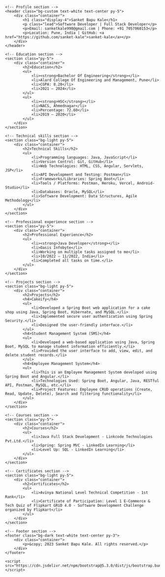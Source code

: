 <html lang="en">
<head>
    <meta charset="UTF-8">
    <meta name="viewport" content="width=device-width, initial-scale=1.0">
    <title>Sanket Bapu Kale</title>
    <link rel="stylesheet" href="https://cdn.jsdelivr.net/npm/bootstrap@5.3.0/dist/css/bootstrap.min.css">
    <link rel="stylesheet" href="styles.css">
    <style> .bg-custom {
    background-color: #ff9900; 
}</style>
</head>
<body>
    <!-- Navigation bar -->
<!--     <nav class="navbar navbar-expand-lg navbar-dark bg-dark">
        <div class="container">
            <a class="navbar-brand" href="#">Sanket Bapu Kale</a>
        </div>
    </nav> -->

    <!-- Profile section -->
    <header class="bg-custom text-white text-center py-5"> 
        <div class="container">
            <h1 class="display-4">Sanket Bapu Kale</h1>
            <p class="lead">Software Developer | Full Stack Developer</p>
            <p>Email: sanketkale990@gmail.com | Phone: +91 7057060153</p>
            <p>Location: Pune, India | GitHub: <a href="https://github.com/sanket-kale">sanket-kale</a></p>
        </div>
    </header>

    <!-- Education section -->
    <section class="py-5">
        <div class="container">
            <h2>Education</h2>
            <ul>
                <li><strong>Bachelor Of Engineering</strong></li>
                <li>Alard College Of Engineering and Management, Pune</li>
                <li>CGPA: 8.28</li>
                <li>2021 – 2024</li>
            </ul>
            <ul>
                <li><strong>HSC</strong></li>
                <li>NACS, Ahmednagar</li>
                <li>Percentage: 72.60</li>
                <li>2019 – 2020</li>
            </ul>
        </div>
    </section>

    <!-- Technical skills section -->
    <section class="bg-light py-5">
        <div class="container">
            <h2>Technical Skills</h2>
            <ul>
                <li>Programming languages: Java, JavaScript</li>
                <li>Version Control: Git, GitHub</li>
                <li>Web Technologies: HTML, CSS, Angular, Servlets, JSP</li>
                <li>API Development and Testing: Postman</li>
                <li>Frameworks/Libraries: Spring Boot</li>
                <li>Tools / Platforms: Postman, Heroku, Vercel, Android-Studio</li>
                <li>Databases: Oracle, MySQL</li>
                <li>Software Development: Data Structures, Agile Methodology</li>
            </ul>
        </div>
    </section>

    <!-- Professional experience section -->
    <section class="py-5">
        <div class="container">
            <h2>Professional Experience</h2>
            <ul>
                <li><strong>Java Developer</strong></li>
                <li>Oasis Infobyte</li>
                <li>Working on multiple tasks assigned to me</li>
                <li>10/2022 – 11/2022, India</li>
                <li>Completed all tasks on time.</li>
            </ul>
        </div>
    </section>

    <!-- Projects section -->
    <section class="bg-light py-5">
        <div class="container">
            <h2>Projects</h2>
            <h4>Cakeify</h4>
            <ul>
                <li>Developed a Spring Boot web application for a cake shop using Java, Spring Boot, Hibernate, and MySQL.</li>
                <li>Implemented secure user authentication using Spring Security.</li>
                <li>Designed the user-friendly interface.</li>
            </ul>
            <h4>Student Management System (SMS)</h4>
            <ul>
                <li>Developed a web-based application using Java, Spring Boot, MySQL to manage student information efficiently.</li>
                <li>Provided the user interface to add, view, edit, and delete student records.</li>
            </ul>
            <h4>Employee Management System</h4>
            <ul>
                <li>This is an Employee Management System developed using Spring Boot and Angular.</li>
                <li>Technologies Used: Spring Boot, Angular, Java, RESTful API, Postman, MySQL, etc.</li>
                <li>Project Features: Employee CRUD operations (Create, Read, Update, Delete), Search and filtering functionality</li>
            </ul>
        </div>
    </section>

    <!-- Courses section -->
    <section class="py-5">
        <div class="container">
            <h2>Courses</h2>
            <ul>
                <li>Java Full Stack Development - Linkcode Technologies Pvt.Ltd.</li>
                <li>Spring: Spring MVC - LinkedIn Learning</li>
                <li>Level Up: SQL - LinkedIn Learning</li>
            </ul>
        </div>
    </section>

    <!-- Certificates section -->
    <section class="bg-light py-5">
        <div class="container">
            <h2>Certificates</h2>
            <ul>
                <li>Avinya National Level Technical Competition - 1st Rank</li>
                <li>Certificate of Participation: Level 1 E-Commerce & Tech Quiz of Flipkart GRiD 4.0 - Software Development Challenge organized by Flipkart</li>
            </ul>
        </div>
    </section>

    <!-- Footer section -->
    <footer class="bg-dark text-white text-center py-3">
        <div class="container">
            <p>&copy; 2023 Sanket Bapu Kale. All rights reserved.</p>
        </div>
    </footer>

    <script src="https://cdn.jsdelivr.net/npm/bootstrap@5.3.0/dist/js/bootstrap.bundle.min.js"></script>
</body>
</html>
